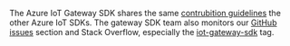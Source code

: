 The Azure IoT Gateway SDK shares the same [contrubition guidelines](https://github.com/Azure/azure-iot-sdks/blob/master/CONTRIBUTING.md)
the other Azure IoT SDKs. The gateway SDK team also monitors our [GitHub issues](https://github.com/Azure/azure-iot-gateway-sdk/issues)
section and Stack Overflow, especially the [iot-gateway-sdk](http://stackoverflow.com/questions/tagged/iot-gateway-sdk) tag. 
